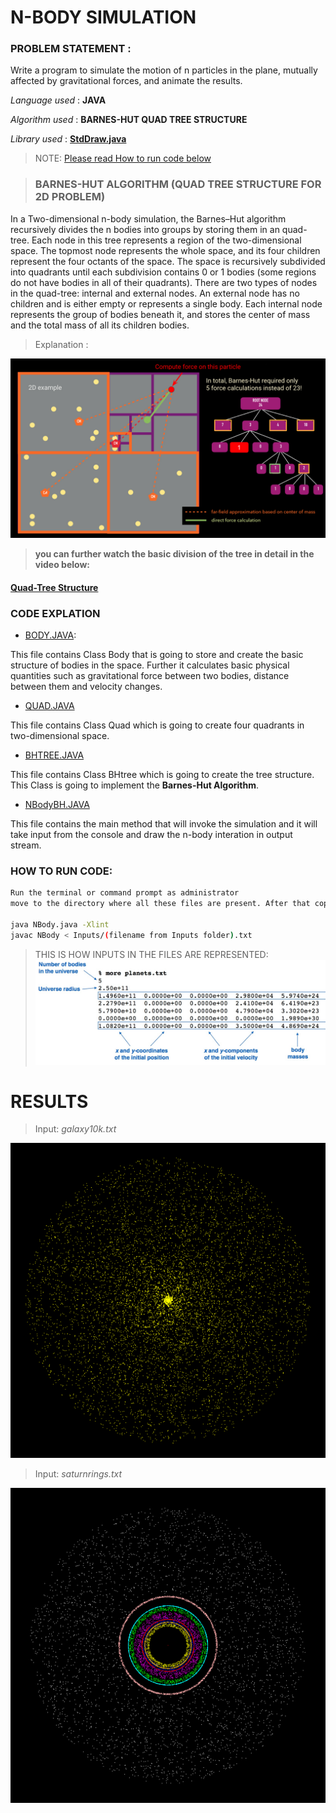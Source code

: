 # N-BODY SIMULATION

### PROBLEM STATEMENT : 
Write a program to simulate the motion of n particles in the plane, mutually affected by gravitational forces, and animate the results.

_Language used_ : **JAVA**

_Algorithm used_ : **BARNES-HUT QUAD TREE STRUCTURE**

_Library used_ : **[StdDraw.java](https://introcs.cs.princeton.edu/java/stdlib/javadoc/StdDraw.html)**

> NOTE: [Please read How to run code below](#how-to-run-code)


> ### BARNES-HUT ALGORITHM (QUAD TREE STRUCTURE FOR 2D PROBLEM)

In a Two-dimensional n-body simulation, the Barnes–Hut algorithm recursively divides the n bodies into groups by storing them in an quad-tree. 
Each node in this tree represents a region of the two-dimensional space. 
The topmost node represents the whole space, and its four children represent the four octants of the space. 
The space is recursively subdivided into quadrants until each subdivision contains 0 or 1 bodies (some regions do not have bodies in all of their quadrants). 
There are two types of nodes in the quad-tree: internal and external nodes. An external node has no children and is either empty or represents a single body. 
Each internal node represents the group of bodies beneath it, and stores the center of mass and the total mass of all its children bodies.

> Explanation :

![Quad-Tree Structure Representation](https://github.com/smitz94/Projects/blob/master/N-Body%20Simulation/barnes-hut%20quad%20tree%20structure.png)

> **you can further watch the basic division of the tree in detail in the video below:**

#### [Quad-Tree Structure](https://www.youtube.com/watch?v=0eKQXPAcQK8&t=11s)

### CODE EXPLATION
* [BODY.JAVA](https://github.com/smitz94/Projects/blob/master/N-Body%20Simulation/Body.java): 

This file contains Class Body that is going to store and create the basic structure of bodies in the space. Further it calculates basic physical quantities such as gravitational force between two bodies, distance between them and velocity changes.

* [QUAD.JAVA](https://github.com/smitz94/Projects/blob/master/N-Body%20Simulation/Quad.java)

This file contains Class Quad which is going to create four quadrants in two-dimensional space.

* [BHTREE.JAVA](https://github.com/smitz94/Projects/blob/master/N-Body%20Simulation/BHTree.java)

This file contains Class BHtree which is going to create the tree structure. This Class is going to implement the **Barnes-Hut Algorithm**.

* [NBodyBH.JAVA](https://github.com/smitz94/Projects/blob/master/N-Body%20Simulation/NBodyBH.java)

This file contains the main method that will invoke the simulation and it will take input from the console and draw the n-body interation in output stream.

### HOW TO RUN CODE: 

```bash
Run the terminal or command prompt as administrator
move to the directory where all these files are present. After that copy the following sytaxt in terminal:

java NBody.java -Xlint
javac NBody < Inputs/(filename from Inputs folder).txt
```

> THIS IS HOW INPUTS IN THE FILES ARE REPRESENTED:
![](https://github.com/smitz94/Projects/blob/master/N-Body%20Simulation/input-format.jpg)

# RESULTS

> Input: _galaxy10k.txt_

![](https://github.com/smitz94/Projects/blob/master/N-Body%20Simulation/galaxy10k.png)

> Input: _saturnrings.txt_

![](https://github.com/smitz94/Projects/blob/master/N-Body%20Simulation/saturnrings.png)
